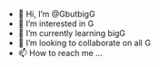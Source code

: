 - 👋 Hi, I’m @GbutbigG
- 👀 I’m interested in G
- 🌱 I’m currently learning bigG
- 💞️ I’m looking to collaborate on all G
- 📫 How to reach me ...

<!---
GbutbigG/GbutbigG is a ✨ special ✨ repository because its `README.md` (this file) appears on your GitHub profile.
You can click the Preview link to take a look at your changes.
--->
